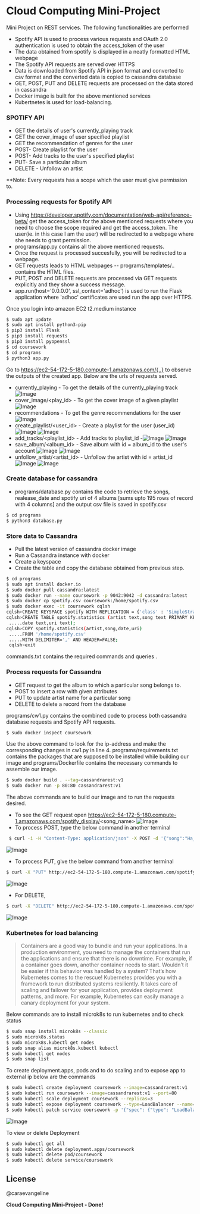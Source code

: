 # Cloud Computing Mini-Project


Mini Project on REST services. The following functionalities are performed 

  - Spotify API is used to process various requests and OAuth 2.0 authentication is used to obtain the access_token of the user
  - The data obtained from spotify is displayed in a neatly formatted HTML webpage 
  - The Spotify API requests are served over HTTPS
  - Data is downloaded from Spotify API in json format and converted to csv format and the converted data is copied to cassandra database
  - GET, POST, PUT and DELETE requests are processed on the data stored in cassandra
  - Docker image is built for the above mentioned services
  - Kubertnetes is used for load-balancing.

### SPOTIFY API

  - GET the details of user's currently_playing track
  - GET the cover_image of user specified playlist
  - GET the recommendation of genres for the user
  - POST- Create playlist for the user
  - POST- Add tracks to the user's specified playlist
  - PUT- Save a particular album
  - DELETE - Unfollow an artist
  
 **Note: Every requests has a scope which the user must give permission to.

### Processing requests for Spotify API 
  - Using https://developer.spotify.com/documentation/web-api/reference-beta/ get the access_token for the above mentioned requests where you need to choose the scope required and get the access_token. The user(ie. in this case I am the user) will be redirected to a webpage where she needs to grant permission.
  - programs/app.py contains all the above mentioned requests.
  - Once the request is processed succesfully, you will be redirected to a webpage.
  - GET requests leads to HTML webpages -- programs/templates/.. contains the HTML files.
  - PUT, POST and DELETE requests are processed via GET requests explicitly and they show a success message.
  - app.run(host='0.0.0.0', ssl_context='adhoc') is used to run the Flask application where 'adhoc' certificates are used run the app over HTTPS.


  Once you login into amazon EC2 t2.medium instance
  ```sh
  $ sudo apt update
  $ sudo apt install python3-pip
  $ pip3 install Flask
  $ pip3 install requests
  $ pip3 install pyopenssl
  $ cd coursework
  $ cd programs
  $ python3 app.py
  ```
 
 
  Go to https://ec2-54-172-5-180.compute-1.amazonaws.com/{..} to observe the outputs of the created app. Below are the urls of requests served.
 - currently_playing - To get the details of the currently_playing track
 ![Image](https://raw.githubusercontent.com/caraevangeline/coursework/master/images/Fig1.jpg)
 - cover_image/<play_id> - To get the cover image of a given playlist
 ![Image](https://raw.githubusercontent.com/caraevangeline/coursework/master/images/Fig2.png)
 - recommendations - To get the genre recommendations for the user
 ![Image](https://raw.githubusercontent.com/caraevangeline/coursework/master/images/Fig3.jpg)
 - create_playlist/<user_id> - Create a playlist for the user (user_id)
 ![Image](https://raw.githubusercontent.com/caraevangeline/coursework/master/images/Fig4.png)
![Image](https://raw.githubusercontent.com/caraevangeline/coursework/master/images/Fig13.jpg)
 - add_tracks/<playlist_id> - Add tracks to playlist_id
 -![Image](https://raw.githubusercontent.com/caraevangeline/coursework/master/images/Fig5.png)
![Image](https://raw.githubusercontent.com/caraevangeline/coursework/master/images/Fig14.jpg)
 - save_album/<album_id> - Save album with id = album_id to the user's account
 ![Image](https://raw.githubusercontent.com/caraevangeline/coursework/master/images/Fig6.png)
![Image](https://raw.githubusercontent.com/caraevangeline/coursework/master/images/Fig15.jpg)
 - unfollow_artist/<artist_id> - Unfollow the artist with id = artist_id
 ![Image](https://raw.githubusercontent.com/caraevangeline/coursework/master/images/Fig7.png)
![Image](https://raw.githubusercontent.com/caraevangeline/coursework/master/images/Fig16.jpg)
  
### Create database for cassandra
 
- programs/database.py contains the code to retrieve the songs, realease_date and spotify uri of 4 albums [sums upto 195 rows of record with 4 columns] and the output csv file is saved in spotify.csv
```sh
$ cd programs
$ python3 database.py
```
### Store data to Cassandra
- Pull the latest version of cassandra docker image
- Run a Cassandra instance with docker
- Create a keyspace
- Create the table and copy the database obtained from previous step.
```sh
$ cd programs
$ sudo apt install docker.io
$ sudo docker pull cassandra:latest
$ sudo docker run --name coursework -p 9042:9042 -d cassandra:latest
$ sudo docker cp spotify.csv coursework:/home/spotify.csv
$ sudo docker exec -it coursework cqlsh
cqlsh>CREATE KEYSPACE spotify WITH REPLICATION = {'class' : 'SimpleStrategy',       .....'replication_factor' : 1};
cqlsh>CREATE TABLE spotify.statistics (artist text,song text PRIMARY KEY, 
 .....date text,uri text);
cqlsh>COPY spotify.statistics(artist,song,date,uri)
 .....FROM '/home/spotify.csv'
 .....WITH DELIMITER=',' AND HEADER=FALSE;
 cqlsh>exit
```
commands.txt contains the required commands and queries .

### Process requests for Cassandra
- GET request to get the album to which a particular song belongs to.
- POST to insert a row with given attributes
- PUT to update artist name for a particular song
- DELETE to delete a record from the database

programs/cw1.py contains the combined code to process both cassandra database requests and Spotify API requests.
  ```sh
 $ sudo docker inspect coursework
  ```
  Use the above command to look for the ip-address and make the corresponding changes in cw1.py in line 4.
  programs/requirements.txt contains the packages that are supposed to be installed while building our image and programs/Dockerfile contains the necessary commands to assemble our image.
   ```sh
   $ sudo docker build . --tag=cassandrarest:v1
   $ sudo docker run -p 80:80 cassandrarest:v1
   ```
 
  The above commands are to build our image and to run the requests desired. 
  - To see the GET request open https://ec2-54-172-5-180.compute-1.amazonaws.com/spotify_display/<song_name>
![Image](https://raw.githubusercontent.com/caraevangeline/coursework/master/images/Fig8.png) 
  - To process POST, type the below command in another terminal
  ```sh
   $ curl -i -H "Content-Type: application/json" -X POST -d '{"song":"Ha_cara1","artist":"cara","date":"10-10-2020","uri":"spotify:album:cara"}' http://ec2-54-172-5-180.compute-1.amazonaws.com/spotify_create
   ```
   ![Image](https://raw.githubusercontent.com/caraevangeline/coursework/master/images/Fig9.jpg)
  - To process PUT, give the below command from another terminal
   ```sh
   $ curl -X "PUT" http://ec2-54-172-5-180.compute-1.amazonaws.com/spotify_update/Ha_cara
   ```
   ![Image](https://raw.githubusercontent.com/caraevangeline/coursework/master/images/Fig11.jpg)
   - For DELETE,
   ```sh
   $ curl -X "DELETE" http://ec2-54-172-5-180.compute-1.amazonaws.com/spotify_delete/Ha_cara
   ```
   ![Image](https://raw.githubusercontent.com/caraevangeline/coursework/master/images/Fig10.jpg)
 ### Kubertnetes for load balancing


> Containers are a good way to bundle and run your applications. In a production environment, you need to manage the containers that run the applications and ensure that there is no downtime. For example, if a container goes down, another container needs to start. Wouldn’t it be easier if this behavior was handled by a system?
That’s how Kubernetes comes to the rescue! Kubernetes provides you with a framework to run distributed systems resiliently. It takes care of scaling and failover for your application, provides deployment patterns, and more. For example, Kubernetes can easily manage a canary deployment for your system.

Below commands are to install microk8s to run kubernetes and to check status
```sh
$ sudo snap install microk8s --classic
$ sudo microk8s.status
$ sudo microk8s.kubectl get nodes
$ sudo snap alias microk8s.kubectl kubectl
$ sudo kubectl get nodes
$ sudo snap list
```
To create deployment.apps, pods and to do scaling and to expose app to external ip below are the commands 
```sh
$ sudo kubectl create deployment coursework --image=cassandrarest:v1
$ sudo kubectl run coursework --image=cassandrarest:v1 --port=80
$ sudo kubectl scale deployment coursework --replicas=3
$ sudo kubectl expose deployment coursework --type=LoadBalancer --name=coursework --port=80
$ sudo kubectl patch service coursework -p '{"spec": {"type": "LoadBalancer", "externalIPs":["54.172.5.180"]}}'
```
![Image](https://raw.githubusercontent.com/caraevangeline/coursework/master/images/Fig12.png)

To view or delete Deployment
```sh
$ sudo kubectl get all
$ sudo kubectl delete deployment.apps/coursework
$ sudo kubectl delete pod/coursework
$ sudo kubectl delete service/coursework
```







 









License
----

@caraevangeline


**Cloud Computing Mini-Project - Done!**

[//]: # (These are reference links used in the body of this note and get stripped out when the markdown processor does its job. There is no need to format nicely because it shouldn't be seen. Thanks SO - http://stackoverflow.com/questions/4823468/store-comments-in-markdown-syntax)


   [dill]: <https://github.com/joemccann/dillinger>
   [git-repo-url]: <https://github.com/joemccann/dillinger.git>
   [john gruber]: <http://daringfireball.net>
   [df1]: <http://daringfireball.net/projects/markdown/>
   [markdown-it]: <https://github.com/markdown-it/markdown-it>
   [Ace Editor]: <http://ace.ajax.org>
   [node.js]: <http://nodejs.org>
   [Twitter Bootstrap]: <http://twitter.github.com/bootstrap/>
   [jQuery]: <http://jquery.com>
   [@tjholowaychuk]: <http://twitter.com/tjholowaychuk>
   [express]: <http://expressjs.com>
   [AngularJS]: <http://angularjs.org>
   [Gulp]: <http://gulpjs.com>

   [PlDb]: <https://github.com/joemccann/dillinger/tree/master/plugins/dropbox/README.md>
   [PlGh]: <https://github.com/joemccann/dillinger/tree/master/plugins/github/README.md>
   [PlGd]: <https://github.com/joemccann/dillinger/tree/master/plugins/googledrive/README.md>
   [PlOd]: <https://github.com/joemccann/dillinger/tree/master/plugins/onedrive/README.md>
   [PlMe]: <https://github.com/joemccann/dillinger/tree/master/plugins/medium/README.md>
   [PlGa]: <https://github.com/RahulHP/dillinger/blob/master/plugins/googleanalytics/README.md>
